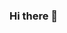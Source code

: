 ### Hi there 👋 <!--my name is Suchti18 from :de:-->
<!--I am currently learning HTML/CSS/JS-->

<!--
[![GitHub Satats](https://github-readme-stats.vercel.app/api/top-langs/?username=Suchti18&layout=compact&theme=radical)](https://github.com/Suchti18)

[![GitHub Satats](https://github-readme-stats.vercel.app/api?username=Suchti18&show_icons=true&theme=radical)](https://github.com/Suchti18)
-->


<!--
Here are some ideas to get you started:

- 🔭 I’m currently working on ...
- 🌱 I’m currently learning ...
- 👯 I’m looking to collaborate on ...
- 🤔 I’m looking for help with ...
- 💬 Ask me about ...
-->
